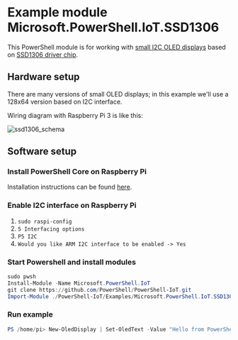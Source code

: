 # Example module Microsoft.PowerShell.IoT.SSD1306

This PowerShell module is for working with [small I2C OLED displays](https://www.ebay.com/itm/2X-0-96-I2C-IIC-Serial-128X64-LED-OLED-LCD-Display-Module-for-Arduino-White/191785893008?epid=2001476960&hash=item2ca7547c90:g:WbwAAOSwAPVZLOx~) based on [SSD1306 driver chip](https://cdn-shop.adafruit.com/datasheets/SSD1306.pdf).

## Hardware setup

There are many versions of small OLED displays; in this example we'll use a 128x64 version based on I2C interface.

Wiring diagram with Raspberry Pi 3 is like this:

![ssd1306_schema](https://user-images.githubusercontent.com/11860095/38397481-a8d7eea8-38f2-11e8-8986-eae21e6f384e.png)

## Software setup

### Install PowerShell Core on Raspberry Pi

Installation instructions can be found [here](https://github.com/MicrosoftDocs/PowerShell-Docs/blob/d5263484cf6f29148b6e07c7b3e1d9376a5fd635/reference/docs-conceptual/install/install-raspbian.md#raspberry-pi-os).

### Enable I2C interface on Raspberry Pi

1. `sudo raspi-config`
2. `5 Interfacing options`
3. `P5 I2C`
4. `Would you like ARM I2C interface to be enabled -> Yes`

### Start Powershell and install modules

```powershell
sudo pwsh
Install-Module -Name Microsoft.PowerShell.IoT
git clone https://github.com/PowerShell/PowerShell-IoT.git
Import-Module ./PowerShell-IoT/Examples/Microsoft.PowerShell.IoT.SSD1306
```

### Run example
```powershell
PS /home/pi> New-OledDisplay | Set-OledText -Value "Hello from PowerShell"
```